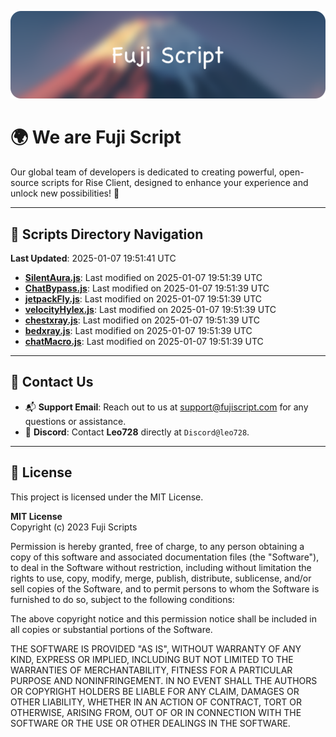 ![Banner](.github/b.webp)

# 🌍 **We are Fuji Script**

Our global team of developers is dedicated to creating powerful, open-source scripts for Rise Client, designed to enhance your experience and unlock new possibilities! 🌟

---
<!-- SCRIPTS_NAVIGATION_START -->
## 📂 **Scripts Directory Navigation**

**Last Updated**: 2025-01-07 19:51:41 UTC

- **[SilentAura.js](scripts/SilentAura.js)**: Last modified on 2025-01-07 19:51:39 UTC
- **[ChatBypass.js](scripts/ChatBypass.js)**: Last modified on 2025-01-07 19:51:39 UTC
- **[jetpackFly.js](scripts/jetpackFly.js)**: Last modified on 2025-01-07 19:51:39 UTC
- **[velocityHylex.js](scripts/velocityHylex.js)**: Last modified on 2025-01-07 19:51:39 UTC
- **[chestxray.js](scripts/chestxray.js)**: Last modified on 2025-01-07 19:51:39 UTC
- **[bedxray.js](scripts/bedxray.js)**: Last modified on 2025-01-07 19:51:39 UTC
- **[chatMacro.js](scripts/chatMacro.js)**: Last modified on 2025-01-07 19:51:39 UTC

<!-- SCRIPTS_NAVIGATION_END -->

---

## 💬 **Contact Us**  
- 📬 **Support Email**: Reach out to us at [support@fujiscript.com](mailto:support@fujiscript.com) for any questions or assistance.  
- 💬 **Discord**: Contact **Leo728** directly at `Discord@leo728`.

---

## 📜 **License**

This project is licensed under the MIT License.  

**MIT License**  
Copyright (c) 2023 Fuji Scripts  

Permission is hereby granted, free of charge, to any person obtaining a copy of this software and associated documentation files (the "Software"), to deal in the Software without restriction, including without limitation the rights to use, copy, modify, merge, publish, distribute, sublicense, and/or sell copies of the Software, and to permit persons to whom the Software is furnished to do so, subject to the following conditions:  

The above copyright notice and this permission notice shall be included in all copies or substantial portions of the Software.  

THE SOFTWARE IS PROVIDED "AS IS", WITHOUT WARRANTY OF ANY KIND, EXPRESS OR IMPLIED, INCLUDING BUT NOT LIMITED TO THE WARRANTIES OF MERCHANTABILITY, FITNESS FOR A PARTICULAR PURPOSE AND NONINFRINGEMENT. IN NO EVENT SHALL THE AUTHORS OR COPYRIGHT HOLDERS BE LIABLE FOR ANY CLAIM, DAMAGES OR OTHER LIABILITY, WHETHER IN AN ACTION OF CONTRACT, TORT OR OTHERWISE, ARISING FROM, OUT OF OR IN CONNECTION WITH THE SOFTWARE OR THE USE OR OTHER DEALINGS IN THE SOFTWARE.  
